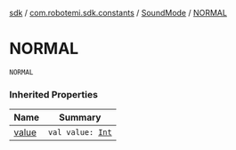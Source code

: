 [sdk](../../index.md) / [com.robotemi.sdk.constants](../index.md) / [SoundMode](index.md) / [NORMAL](./-n-o-r-m-a-l.md)

# NORMAL

`NORMAL`

### Inherited Properties

| Name | Summary |
|---|---|
| [value](value.md) | `val value: `[`Int`](https://kotlinlang.org/api/latest/jvm/stdlib/kotlin/-int/index.html) |
